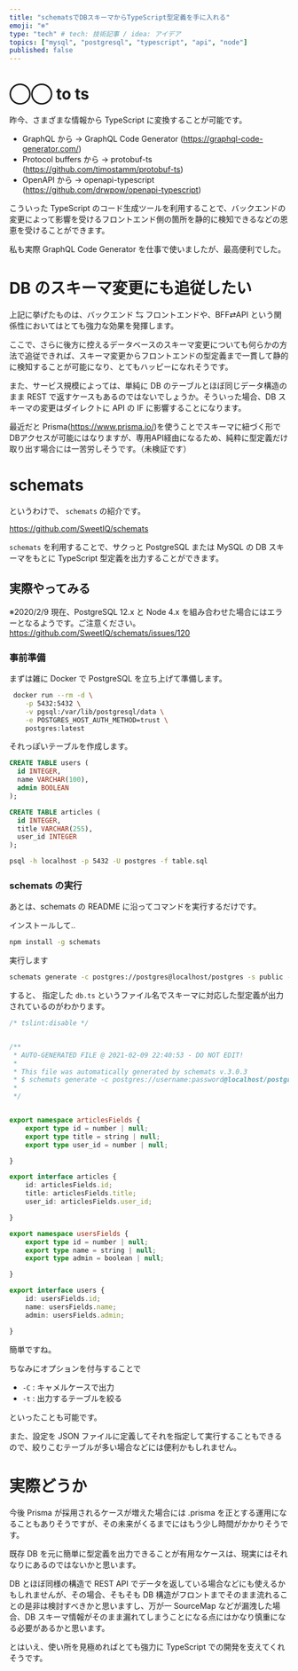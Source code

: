 ```yaml
---
title: "schematsでDBスキーマからTypeScript型定義を手に入れる"
emoji: "❄️"
type: "tech" # tech: 技術記事 / idea: アイデア
topics: ["mysql", "postgresql", "typescript", "api", "node"]
published: false
---
```


# ◯◯ to ts

昨今、さまざまな情報から TypeScript に変換することが可能です。

- GraphQL から
  → GraphQL Code Generator (https://graphql-code-generator.com/)
- Protocol buffers から
  → protobuf-ts (https://github.com/timostamm/protobuf-ts)
- OpenAPI から
  → openapi-typescript (https://github.com/drwpow/openapi-typescript)

こういった TypeScript のコード生成ツールを利用することで、バックエンドの変更によって影響を受けるフロントエンド側の箇所を静的に検知できるなどの恩恵を受けることができます。

私も実際 GraphQL Code Generator を仕事で使いましたが、最高便利でした。

# DB のスキーマ変更にも追従したい

上記に挙げたものは、バックエンド ⇆ フロントエンドや、BFF⇄API という関係性においてはとても強力な効果を発揮します。

ここで、さらに後方に控えるデータベースのスキーマ変更についても何らかの方法で追従できれば、スキーマ変更からフロントエンドの型定義まで一貫して静的に検知することが可能になり、とてもハッピーになれそうです。

また、サービス規模によっては、単純に DB のテーブルとほぼ同じデータ構造のまま REST で返すケースもあるのではないでしょうか。そういった場合、DB スキーマの変更はダイレクトに API の IF に影響することになります。

最近だと Prisma(https://www.prisma.io/)を使うことでスキーマに紐づく形でDBアクセスが可能にはなりますが、専用API経由になるため、純粋に型定義だけ取り出す場合には一苦労しそうです。（未検証です）

# schemats

というわけで、 `schemats` の紹介です。

https://github.com/SweetIQ/schemats

`schemats` を利用することで、サクっと PostgreSQL または MySQL の DB スキーマをもとに TypeScript 型定義を出力することができます。

## 実際やってみる

※2020/2/9 現在、PostgreSQL 12.x と Node 4.x を組み合わせた場合にはエラーとなるようです。ご注意ください。
https://github.com/SweetIQ/schemats/issues/120

### 事前準備

まずは雑に Docker で PostgreSQL を立ち上げて準備します。

```sh
 docker run --rm -d \
    -p 5432:5432 \
    -v pgsql:/var/lib/postgresql/data \
    -e POSTGRES_HOST_AUTH_METHOD=trust \
    postgres:latest
```

それっぽいテーブルを作成します。

```sql:table.sql
CREATE TABLE users (
  id INTEGER,
  name VARCHAR(100),
  admin BOOLEAN
);

CREATE TABLE articles (
  id INTEGER,
  title VARCHAR(255),
  user_id INTEGER
);
```

```sh
psql -h localhost -p 5432 -U postgres -f table.sql
```

### schemats の実行

あとは、schemats の README に沿ってコマンドを実行するだけです。

インストールして..

```sh
npm install -g schemats
```

実行します

```sh
schemats generate -c postgres://postgres@localhost/postgres -s public -o db.ts
```

すると、 指定した `db.ts` というファイル名でスキーマに対応した型定義が出力されているのがわかります。

```typescript:db.ts
/* tslint:disable */


/**
 * AUTO-GENERATED FILE @ 2021-02-09 22:40:53 - DO NOT EDIT!
 *
 * This file was automatically generated by schemats v.3.0.3
 * $ schemats generate -c postgres://username:password@localhost/postgres -t articles -t users -s public
 *
 */


export namespace articlesFields {
    export type id = number | null;
    export type title = string | null;
    export type user_id = number | null;

}

export interface articles {
    id: articlesFields.id;
    title: articlesFields.title;
    user_id: articlesFields.user_id;

}

export namespace usersFields {
    export type id = number | null;
    export type name = string | null;
    export type admin = boolean | null;

}

export interface users {
    id: usersFields.id;
    name: usersFields.name;
    admin: usersFields.admin;

}
```

簡単ですね。

ちなみにオプションを付与することで

- `-C` : キャメルケースで出力
- `-t` : 出力するテーブルを絞る

といったことも可能です。

また、設定を JSON ファイルに定義してそれを指定して実行することもできるので、絞りこむテーブルが多い場合などには便利かもしれません。

# 実際どうか

今後 Prisma が採用されるケースが増えた場合には .prisma を正とする運用になることもありそうですが、その未来がくるまでにはもう少し時間がかかりそうです。

既存 DB を元に簡単に型定義を出力できることが有用なケースは、現実にはそれなりにあるのではないかと思います。

DB とほぼ同様の構造で REST API でデータを返している場合などにも使えるかもしれませんが、その場合、そもそも DB 構造がフロントまでそのまま流れることの是非は検討すべきかと思いますし、万が一 SourceMap などが漏洩した場合、DB スキーマ情報がそのまま漏れてしまうことになる点にはかなり慎重になる必要があるかと思います。

とはいえ、使い所を見極めればとても強力に TypeScript での開発を支えてくれそうです。
